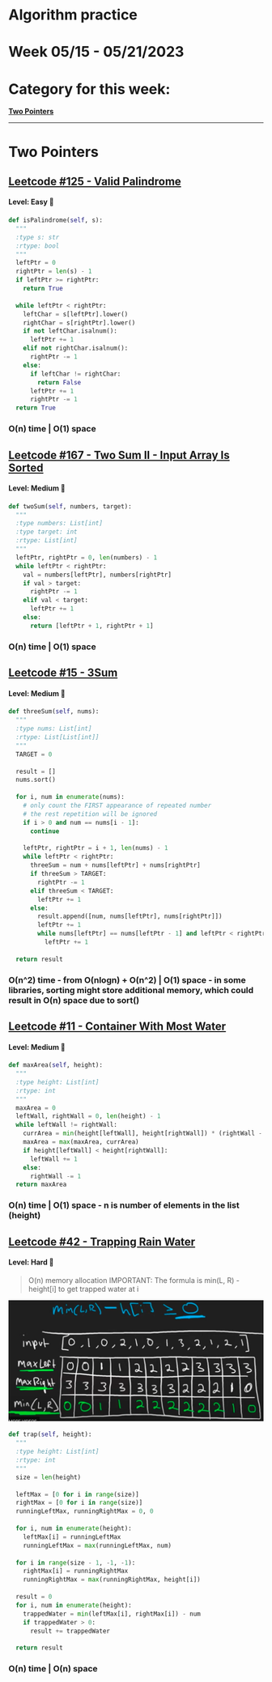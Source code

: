 # Algorithm practice

# Week 05/15 - 05/21/2023


# Category for this week:
**[Two Pointers](#two~pointers)**<br>

---

# Two Pointers

## [Leetcode #125 - Valid Palindrome](https://leetcode.com/problems/valid-palindrome/)

#### Level: Easy 📗

```python
def isPalindrome(self, s):
  """
  :type s: str
  :rtype: bool
  """
  leftPtr = 0
  rightPtr = len(s) - 1
  if leftPtr >= rightPtr:
    return True

  while leftPtr < rightPtr:
    leftChar = s[leftPtr].lower()
    rightChar = s[rightPtr].lower() 
    if not leftChar.isalnum():
      leftPtr += 1
    elif not rightChar.isalnum():
      rightPtr -= 1
    else:
      if leftChar != rightChar:
        return False
      leftPtr += 1
      rightPtr -= 1
  return True
```

### O(n) time | O(1) space

## [Leetcode #167 - Two Sum II - Input Array Is Sorted](https://leetcode.com/problems/two-sum-ii-input-array-is-sorted/)

#### Level: Medium 📘

```python
def twoSum(self, numbers, target):
  """
  :type numbers: List[int]
  :type target: int
  :rtype: List[int]
  """
  leftPtr, rightPtr = 0, len(numbers) - 1
  while leftPtr < rightPtr:
    val = numbers[leftPtr], numbers[rightPtr]
    if val > target:
      rightPtr -= 1
    elif val < target:
      leftPtr += 1
    else:
      return [leftPtr + 1, rightPtr + 1]
```

### O(n) time | O(1) space


## [Leetcode #15 - 3Sum](https://leetcode.com/problems/3sum/)

#### Level: Medium 📘

```python
def threeSum(self, nums):
  """
  :type nums: List[int]
  :rtype: List[List[int]]
  """
  TARGET = 0

  result = []
  nums.sort()

  for i, num in enumerate(nums):
    # only count the FIRST appearance of repeated number
    # the rest repetition will be ignored
    if i > 0 and num == nums[i - 1]:
      continue

    leftPtr, rightPtr = i + 1, len(nums) - 1
    while leftPtr < rightPtr:
      threeSum = num + nums[leftPtr] + nums[rightPtr]
      if threeSum > TARGET:
        rightPtr -= 1
      elif threeSum < TARGET:
        leftPtr += 1
      else:
        result.append([num, nums[leftPtr], nums[rightPtr]])
        leftPtr += 1
        while nums[leftPtr] == nums[leftPtr - 1] and leftPtr < rightPtr:
          leftPtr += 1
              
  return result
```

### O(n^2) time - from O(nlogn) + O(n^2) | O(1) space - in some libraries, sorting might store additional memory, which could result in O(n) space due to sort()

## [Leetcode #11 - Container With Most Water](https://leetcode.com/problems/container-with-most-water/)

#### Level: Medium 📘

```python
def maxArea(self, height):
  """
  :type height: List[int]
  :rtype: int
  """
  maxArea = 0
  leftWall, rightWall = 0, len(height) - 1
  while leftWall != rightWall:
    currArea = min(height[leftWall], height[rightWall]) * (rightWall - leftWall)
    maxArea = max(maxArea, currArea)
    if height[leftWall] < height[rightWall]:
      leftWall += 1
    else:
      rightWall -= 1
  return maxArea
```

### O(n) time | O(1) space - n is number of elements in the list (height)

## [Leetcode #42 - Trapping Rain Water](https://leetcode.com/problems/container-with-most-water/)

#### Level: Hard 📕

> O(n) memory allocation
> IMPORTANT: The formula is min(L, R) - height[i] to get trapped water at i

![LC42](../2023_images/LC42.png)

```python
def trap(self, height):
  """
  :type height: List[int]
  :rtype: int
  """
  size = len(height)

  leftMax = [0 for i in range(size)]
  rightMax = [0 for i in range(size)]
  runningLeftMax, runningRightMax = 0, 0

  for i, num in enumerate(height):
    leftMax[i] = runningLeftMax
    runningLeftMax = max(runningLeftMax, num)

  for i in range(size - 1, -1, -1):
    rightMax[i] = runningRightMax
    runningRightMax = max(runningRightMax, height[i])

  result = 0
  for i, num in enumerate(height):
    trappedWater = min(leftMax[i], rightMax[i]) - num
    if trappedWater > 0:
      result += trappedWater

  return result
```

### O(n) time | O(n) space
